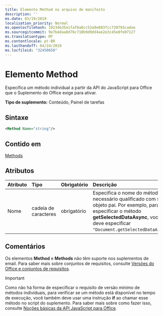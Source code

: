 ```yaml
---
title: Elemento Method no arquivo de manifesto
description: ''
ms.date: 03/19/2019
localization_priority: Normal
ms.openlocfilehash: 19234b35e1faf8a8cc52a9e893fcc720793cadae
ms.sourcegitcommit: 9e7b4daa8d76c710b9d9dd4ae2e3c45e8fe07127
ms.translationtype: MT
ms.contentlocale: pt-BR
ms.lasthandoff: 04/24/2019
ms.locfileid: "32450650"
---
```

# <a name="method-element"></a>Elemento Method

Especifica um método individual a partir da API do JavaScript para Office que o Suplemento do Office exige para ativar.

**Tipo de suplemento:** Conteúdo, Painel de tarefas

## <a name="syntax"></a>Sintaxe

```XML
<Method Name="string"/>
```

## <a name="contained-in"></a>Contido em

[Methods](methods.md)

## <a name="attributes"></a>Atributos

|**Atributo**|**Tipo**|**Obrigatório**|**Descrição**|
|:-----|:-----|:-----|:-----|
|Nome|cadeia de caracteres|obrigatório|Especifica o nome do método necessário qualificado com seu objeto pai. Por exemplo, para especificar o método **getSelectedDataAsync**, você deve especificar `"Document.getSelectedDataAsync"`.|

## <a name="remarks"></a>Comentários

Os elementos **Method** e **Methods** não têm suporte nos suplementos de email. Para saber mais sobre conjuntos de requisitos, consulte [Versões do Office e conjuntos de requisitos](/office/dev/add-ins/develop/office-versions-and-requirement-sets).

> [!IMPORTANT] 
> Como não há forma de especificar o requisito de versão mínimo de métodos individuais, para verificar se um método está disponível no tempo de execução, você também deve usar uma instrução **if** ao chamar esse método no script do suplemento. Para saber mais sobre como fazer isso, consulte [Noções básicas da API JavaScript para Office](/office/dev/add-ins/develop/understanding-the-javascript-api-for-office).

